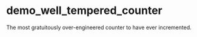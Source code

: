 # demo_well_tempered_counter
The most gratuitously over-engineered counter to have ever incremented.
